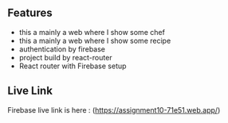 ## Features
 
- this a mainly a web where I show some chef
- this a mainly a web where I show some recipe
- authentication by firebase
- project build by react-router
- React router with Firebase setup

## Live Link
Firebase live link is here : (https://assignment10-71e51.web.app/)